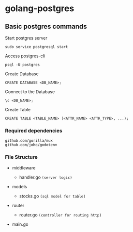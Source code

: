 # golang-postgres
## Basic postgres commands
Start postgres server
```
sudo service postgresql start
```
Access postgres-cli
```
psql -U postgres
```
Create Database
```
CREATE DATABASE <DB_NAME>;
```
Connect to the Database
```
\c <DB_NAME>;
```
Create Table
```
CREATE TABLE <TABLE_NAME> (<ATTR_NAME> <ATTR_TYPE>, ...);
```
### Required dependencies
```
github.com/gorilla/mux
github.com/joho/godotenv
```

### File Structure
- middleware
    - handler.go `(server logic)`

- models
    - stocks.go `(sql model for table)`

- router
    - router.go `(controller for routing http)`

- main.go